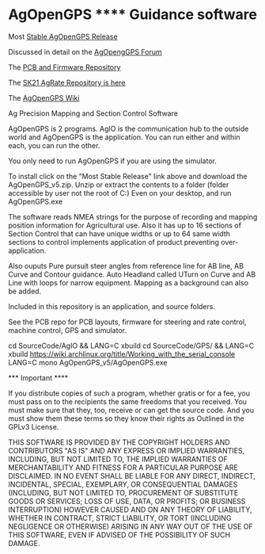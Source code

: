 
# AgOpenGPS  ****  Guidance software

Most [Stable AgOpenGPS Release](https://github.com/farmerbriantee/AgOpenGPS/releases)

Discussed in detail on the [AgOpengGPS Forum](https://discourse.agopengps.com/)

The [PCB and Firmware Repository](https://github.com/farmerbriantee/AgOpenGPS_Boards)

The [SK21 AgRate Repository is here](https://github.com/SK21/AOG_RC)

The [AgOpenGPS Wiki](https://github.com/farmerbriantee/AgOpenGPS_Boards/wiki)


Ag Precision Mapping and Section Control Software

AgOpenGPS is 2 programs. AgIO is the communication hub to the outside world and AgOpenGPS is the 
application. You can run either and within each, you can run the other. 

You only need to run AgOpenGPS if you are using the simulator.

To install click on the "Most Stable Release" link above and download the AgOpenGPS_v5.zip.
Unzip or extract the contents to a folder (folder accessible by user not the root of C:\) 
Even on your desktop, and run AgOpenGPS.exe

The software reads NMEA strings for the purpose of recording and mapping position information 
for Agricultural use. Also it has up to 16 sections of Section Control that can have unique widths 
or up to 64 same width sections to control implements application of product preventing 
over-application.

Also ouputs Pure pursuit steer angles from reference line for AB line, AB Curve and Contour guidance. 
Auto Headland called UTurn on Curve and AB Line with loops for narrow equipment. 
Mapping as a background can also be added.

Included in this repository is an application, and source folders. 

See the PCB repo for PCB layouts, firmware for steering and rate control, machine control, GPS and simulator. 

cd SourceCode/AgIO && LANG=C xbuild
cd SourceCode/GPS/ && LANG=C xbuild
https://wiki.archlinux.org/title/Working_with_the_serial_console
LANG=C mono AgOpenGPS_v5/AgOpenGPS.exe


*** Important ****

If you distribute copies of such a program, whether
gratis or for a fee, you must pass on to the recipients the same
freedoms that you received.  You must make sure that they, too, receive
or can get the source code.  And you must show them these terms so they
know their rights as Outlined in the GPLv3 License.

THIS SOFTWARE IS PROVIDED BY THE COPYRIGHT HOLDERS AND CONTRIBUTORS "AS IS" AND ANY EXPRESS OR IMPLIED WARRANTIES, INCLUDING, BUT NOT LIMITED TO, THE IMPLIED WARRANTIES OF MERCHANTABILITY AND FITNESS FOR A PARTICULAR PURPOSE ARE DISCLAIMED.
IN NO EVENT SHALL <COPYRIGHT HOLDER> BE LIABLE FOR ANY DIRECT, INDIRECT, INCIDENTAL, SPECIAL, EXEMPLARY, OR CONSEQUENTIAL DAMAGES (INCLUDING, BUT NOT LIMITED TO, PROCUREMENT OF SUBSTITUTE GOODS OR SERVICES;
LOSS OF USE, DATA, OR PROFITS; OR BUSINESS INTERRUPTION) HOWEVER CAUSED AND ON ANY THEORY OF LIABILITY, WHETHER IN CONTRACT, STRICT LIABILITY, OR TORT (INCLUDING NEGLIGENCE OR OTHERWISE) ARISING IN ANY WAY OUT OF THE USE OF THIS SOFTWARE, EVEN IF ADVISED OF THE POSSIBILITY OF SUCH DAMAGE.

